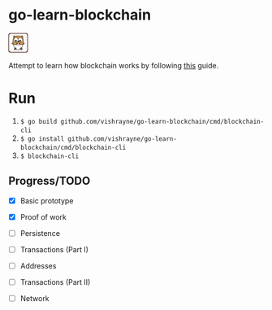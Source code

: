 # go-learn-blockchain
[![baby-gopher](https://raw.githubusercontent.com/drnic/babygopher-site/gh-pages/images/babygopher-logo-small.png)](http://www.babygopher.org)

Attempt to learn how blockchain works by following [this](https://jeiwan.cc/posts/building-blockchain-in-go-part-1) guide.

# Run
1. `$ go build github.com/vishrayne/go-learn-blockchain/cmd/blockchain-cli`
2. `$ go install github.com/vishrayne/go-learn-blockchain/cmd/blockchain-cli`
3. `$ blockchain-cli`

## Progress/TODO
-[x] Basic prototype
-[x] Proof of work
-[ ] Persistence
-[ ] Transactions (Part I)
-[ ] Addresses
-[ ] Transactions (Part II)
-[ ] Network


